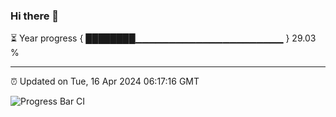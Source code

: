 ### Hi there 👋

⏳ Year progress { ████████▁▁▁▁▁▁▁▁▁▁▁▁▁▁▁▁▁▁▁▁▁▁ } 29.03 %

---

⏰ Updated on Tue, 16 Apr 2024 06:17:16 GMT

![Progress Bar CI](https://github.com/liununu/liununu/workflows/Progress%20Bar%20CI/badge.svg)
